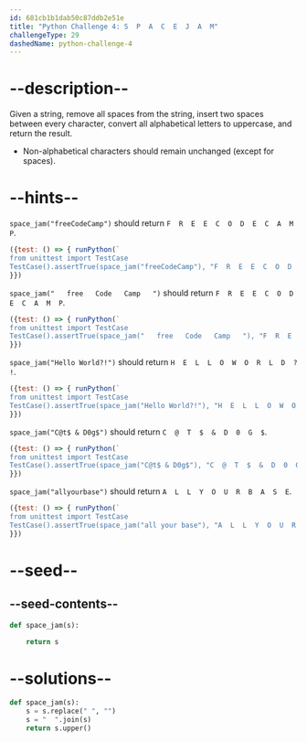 ```yaml
---
id: 681cb1b1dab50c87ddb2e51e
title: "Python Challenge 4: S  P  A  C  E  J  A  M"
challengeType: 29
dashedName: python-challenge-4
---
```


# --description--

Given a string, remove all spaces from the string, insert two spaces between every character, convert all alphabetical letters to uppercase, and return the result.

- Non-alphabetical characters should remain unchanged (except for spaces).

# --hints--

`space_jam("freeCodeCamp")` should return `F  R  E  E  C  O  D  E  C  A  M  P`.

```js
({test: () => { runPython(`
from unittest import TestCase
TestCase().assertTrue(space_jam("freeCodeCamp"), "F  R  E  E  C  O  D  E  C  A  M  P")`)
}})
```

`space_jam("   free   Code   Camp   ")` should return `F  R  E  E  C  O  D  E  C  A  M  P`.

```js
({test: () => { runPython(`
from unittest import TestCase
TestCase().assertTrue(space_jam("   free   Code   Camp   "), "F  R  E  E  C  O  D  E  C  A  M  P")`)
}})
```

`space_jam("Hello World?!")` should return `H  E  L  L  O  W  O  R  L  D  ?  !`.

```js
({test: () => { runPython(`
from unittest import TestCase
TestCase().assertTrue(space_jam("Hello World?!"), "H  E  L  L  O  W  O  R  L  D  ?  !")`)
}})
```

`space_jam("C@t$ & D0g$")` should return `C  @  T  $  &  D  0  G  $`.

```js
({test: () => { runPython(`
from unittest import TestCase
TestCase().assertTrue(space_jam("C@t$ & D0g$"), "C  @  T  $  &  D  0  G  $")`)
}})
```

`space_jam("allyourbase")` should return `A  L  L  Y  O  U  R  B  A  S  E`.

```js
({test: () => { runPython(`
from unittest import TestCase
TestCase().assertTrue(space_jam("all your base"), "A  L  L  Y  O  U  R  B  A  S  E")`)
}})
```

# --seed--

## --seed-contents--

```py
def space_jam(s):

    return s
```

# --solutions--

```py
def space_jam(s):
    s = s.replace(" ", "")
    s = "  ".join(s)
    return s.upper()
```
